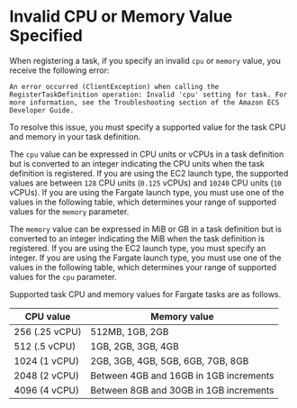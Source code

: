 # Invalid CPU or Memory Value Specified<a name="task-cpu-memory-error"></a>

When registering a task, if you specify an invalid `cpu` or `memory` value, you receive the following error:

```
An error occurred (ClientException) when calling the RegisterTaskDefinition operation: Invalid 'cpu' setting for task. For more information, see the Troubleshooting section of the Amazon ECS Developer Guide.
```

To resolve this issue, you must specify a supported value for the task CPU and memory in your task definition\.

The `cpu` value can be expressed in CPU units or vCPUs in a task definition but is converted to an integer indicating the CPU units when the task definition is registered\. If you are using the EC2 launch type, the supported values are between `128` CPU units \(`0.125` vCPUs\) and `10240` CPU units \(`10` vCPUs\)\. If you are using the Fargate launch type, you must use one of the values in the following table, which determines your range of supported values for the `memory` parameter\.

The `memory` value can be expressed in MiB or GB in a task definition but is converted to an integer indicating the MiB when the task definition is registered\. If you are using the EC2 launch type, you must specify an integer\. If you are using the Fargate launch type, you must use one of the values in the following table, which determines your range of supported values for the `cpu` parameter\.

Supported task CPU and memory values for Fargate tasks are as follows\.


| CPU value | Memory value | 
| --- | --- | 
| 256 \(\.25 vCPU\) | 512MB, 1GB, 2GB | 
| 512 \(\.5 vCPU\) | 1GB, 2GB, 3GB, 4GB | 
| 1024 \(1 vCPU\) | 2GB, 3GB, 4GB, 5GB, 6GB, 7GB, 8GB | 
| 2048 \(2 vCPU\) | Between 4GB and 16GB in 1GB increments | 
| 4096 \(4 vCPU\) | Between 8GB and 30GB in 1GB increments | 